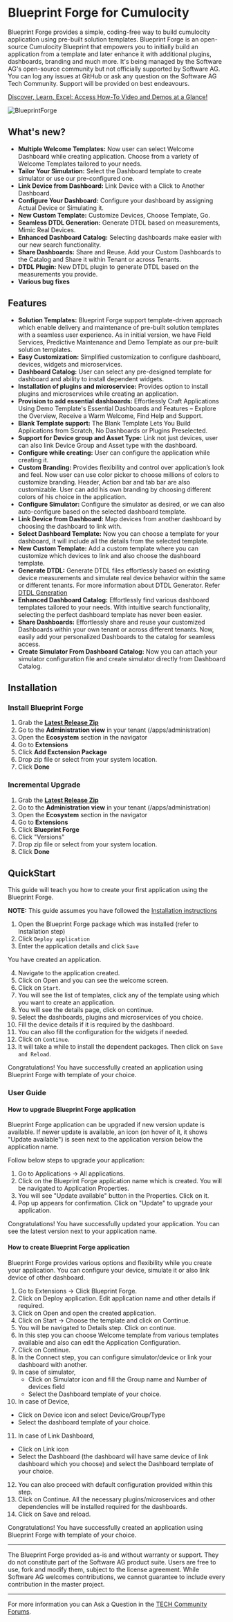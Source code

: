 # Blueprint Forge for Cumulocity

Blueprint Forge provides a simple, coding-free way to build cumulocity application using pre-built solution templates. Blueprint Forge is an open-source Cumulocity Blueprint that empowers you to initially build an application from a template and later enhance it with additional plugins, dashboards, branding and much more. It's being managed by the Software AG's open-source community but not officially supported by Software AG. You can log any issues at GitHub or ask any question on the Software AG Tech Community. Support will be provided on best endeavours.

[Discover, Learn, Excel: Access How-To Video and Demos at a Glance!](https://open-source.softwareag.com/cumulocity-blueprint-forge)


![BlueprintForge](assets/blueprint-forge.png)

## What's new?

* **Multiple Welcome Templates:** Now user can select Welcome Dashboard while creating application. Choose from a variety of Welcome Templates tailored to your needs.
* **Tailor Your Simulation:** Select the Dashboard template to create simulator or use our pre-configured one.
* **Link Device from Dashboard:** Link Device with a Click to Another Dashboard.
* **Configure Your Dashboard:** Configure your dashboard by assigning Actual Device or Simulating it.
* **New Custom Template:** Customize Devices, Choose Template, Go.
* **Seamless DTDL Generation:** Generate DTDL based on measurements, Mimic Real Devices.
* **Enhanced Dashboard Catalog:** Selecting dashboards make easier with our new search functionality.
* **Share Dashboards:** Share and Reuse. Add your Custom Dashboards to the Catalog and Share it within Tenant or across Tenants.
* **DTDL Plugin:** New DTDL plugin to generate DTDL based on the measurements you provide.
* **Various bug fixes**

## Features
* **Solution Templates:** Blueprint Forge support template-driven approach which enable delivery and maintenance of pre-built solution templates with a seamless user experience. As in initial version, we have Field Services, Predictive Maintenance and Demo Template as our pre-built solution templates.
* **Easy Customization:** Simplified customization to configure dashboard, devices, widgets and microservices.
* **Dashboard Catalog:** User can select any pre-designed template for dashboard and ability to install dependent widgets.
* **Installation of plugins and microservice:** Provides option to install plugins and microservices while creating an application.
* **Provision to add essential dashboards:** Effortlessly Craft Applications Using Demo Template's Essential Dashboards and Features – Explore the Overview, Receive a Warm Welcome, Find Help and Support.
* **Blank Template support:** The Blank Template Lets You Build Applications from Scratch, No Dashboards or Plugins Preselected.
* **Support for Device group and Asset Type:** Link not just devices, user can also link Device Group and Asset type with the dashboard.
* **Configure while creating:** User can configure the application while creating it.
* **Custom Branding:** Provides flexibility and control over application’s look and feel. Now user can use color picker to choose millions of colors to customize branding. Header, Action bar and tab bar are also customizable. User can add his own branding by choosing different colors of his choice in the application. 
* **Configure Simulator:** Configure the simulator as desired, or we can also auto-configure based on the selected dashboard template.
* **Link Device from Dashboard:** Map devices from another dashboard by choosing the dashboard to link with.
* **Select Dashboard Template:** Now you can choose a template for your dashboard, it will include all the details from the selected template.
* **New Custom Template:** Add a custom template where you can customize which devices to link and also choose the dashboard template.
* **Generate DTDL:** Generate DTDL files effortlessly based on existing device measurements and simulate real device behavior within the same or different tenants. For more information about DTDL Generator. Refer [DTDL Generation](docs/DTDL_Generator/README.md)
* **Enhanced Dashboard Catalog:** Effortlessly find various dashboard templates tailored to your needs.
With intuitive search functionality, selecting the perfect dashboard template has never been easier.
* **Share Dashboards:** Effortlessly share and reuse your customized Dashboards within your own tenant or across different tenants.
Now, easily add your personalized Dashboards to the catalog for seamless access.
* **Create Simulator From Dashboard Catalog:** Now you can attach your simulator configuration file and create simulator directly from Dashboard Catalog.


## Installation

### Install Blueprint Forge

1. Grab the **[Latest Release Zip](https://github.com/SoftwareAG/cumulocity-blueprint-forge/releases)**
2. Go to the **Administration view** in your tenant (/apps/administration)
3. Open the **Ecosystem** section in the navigator
4. Go to **Extensions**
5. Click **Add Exctension Package**
6. Drop zip file or select from your system location.
7. Click **Done**

### Incremental Upgrade

1. Grab the **[Latest Release Zip](https://github.com/SoftwareAG/cumulocity-blueprint-forge/releases)**
2. Go to the **Administration view** in your tenant (/apps/administration)
3. Open the **Ecosystem** section in the navigator
4. Go to **Extensions**
5. Click **Blueprint Forge**
6. Click "Versions"
7. Drop zip file or select from your system location.
8. Click **Done**

## QuickStart

This guide will teach you how to create your first application using the Blueprint Forge.

**NOTE:** This guide assumes you have followed the [Installation instructions](#Installation)

1. Open the Blueprint Forge package which was installed (refer to Installation step)
2. Click `Deploy application`
3. Enter the application details and click `Save`


You have created an application.

4. Navigate to the application created.
5. Click on Open and you can see the welcome screen.
6. Click on `Start`.
7. You will see the list of templates, click any of the template using which you want to create an application.
8. You will see the details page, click on continue.
9. Select the dashboards, plugins and microservices of you choice.
10. Fill the device details if it is required by the dashboard.
11. You can also fill the configuration for the widgets if needed.
12. Click on `Continue`.
13. It will take a while to install the dependent packages. Then click on `Save and Reload`.

Congratulations! You have successfully created an application using Blueprint Forge with template of your choice.

### User Guide

#### How to upgrade Blueprint Forge application

Blueprint Forge application can be upgraded if new version update is available. If newer update is available, an icon (on hover of it, it shows "Update available") is seen next to the application version below the application name. 

Follow below steps to upgrade your application:

1. Go to Applications -> All applications. 
2. Click on the Blueprint Forge application name which is created. You will be navigated to Application Properties.
3. You will see "Update available" button in the Properties. Click on it.
4. Pop up appears for confirmation. Click on "Update" to upgrade your application.

Congratulations! You have successfully updated your application. You can see the latest version next to your application name.

#### How to create Blueprint Forge application

Blueprint Forge provides various options and flexibility while you create your application. You can configure your device, simulate it or also link device of other dashboard.

1. Go to Extensions -> Click Blueprint Forge.
2. Click on Deploy application. Edit application name and other details if required.
3. Click on Open and open the created application.
4. Click on Start -> Choose the template and click on Continue.
5. You will be navigated to Details step. Click on continue.
6. In this step you can choose Welcome template from various templates available and also can edit the Application Configuration.
7. Click on Continue.
8. In the Connect step, you can configure simulator/device or link your dashboard with another.
9. In case of simulator, 
   * Click on Simulator icon and fill the Group name and Number of devices field 
   * Select the Dashboard template of your choice. 
10. In case of Device, 
   * Click on Device icon and select Device/Group/Type 
   * Select the dashboard template of your choice.
11. In case of Link Dashboard,
   * Click on Link icon 
   * Select the Dashboard (the dashboard will have same device of link dashboard
which you choose) and select the Dashboard template of your choice.
12. You can also proceed with default configuration provided within this step.
13. Click on Continue. All the necessary plugins/microservices and other dependencies will be installed required for the dashboards.
14. Click on Save and reload.

Congratulations! You have successfully created an application using Blueprint Forge with template of your choice.




------------------------------

The Blueprint Forge provided as-is and without warranty or support. They do not constitute part of the Software AG product suite. Users are free to use, fork and modify them, subject to the license agreement. While Software AG welcomes contributions, we cannot guarantee to include every contribution in the master project.
_____________________
For more information you can Ask a Question in the [TECH Community Forums](https://tech.forums.softwareag.com/tag/Cumulocity-IoT).

